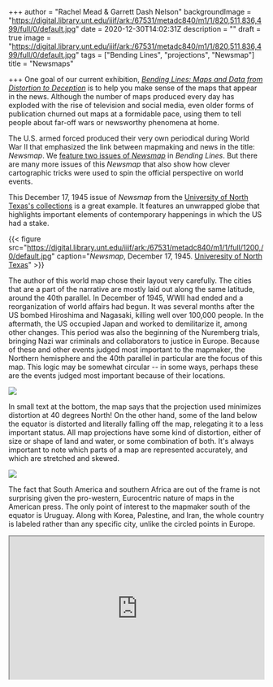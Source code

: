 +++
author = "Rachel Mead & Garrett Dash Nelson"
backgroundImage = "https://digital.library.unt.edu/iiif/ark:/67531/metadc840/m1/1/820,511,836,499/full/0/default.jpg"
date = 2020-12-30T14:02:31Z
description = ""
draft = true
image = "https://digital.library.unt.edu/iiif/ark:/67531/metadc840/m1/1/820,511,836,499/full/0/default.jpg"
tags = ["Bending Lines", "projections", "Newsmap"]
title = "Newsmaps"

+++
One goal of our current exhibition, [_Bending Lines: Maps and Data from Distortion to Deception_](https://www.leventhalmap.org/digital-exhibitions/bending-lines) is to help you make sense of the maps that appear in the news. Although the number of maps produced every day has exploded with the rise of television and social media, even older forms of publication churned out maps at a formidable pace, using them to tell people about far-off wars or newsworthy phenomena at home.

The U.S. armed forced produced their very own periodical during World War II that emphasized the link between mapmaking and news in the title: _Newsmap_. We [feature two issues of _Newsmap_](https://www.leventhalmap.org/digital-exhibitions/bending-lines/why-persuade/waging-war/) in _Bending Lines_. But there are many more issues of this _Newsmap_ that also show how clever cartographic tricks were used to spin the official perspective on world events.

This December 17, 1945 issue of _Newsmap_ from the [University of North Texas's collections](https://digital.library.unt.edu/explore/collections/NMAP/browse/?q=&t=fulltext&sort=added_d) is a great example. It features an unwrapped globe that highlights important elements of contemporary happenings in which the US had a stake.

{{< figure src="https://digital.library.unt.edu/iiif/ark:/67531/metadc840/m1/1/full/1200,/0/default.jpg" caption="_Newsmap_, December 17, 1945. [Univeresity of North Texas](https://digital.library.unt.edu/ark:/67531/metadc840/m1/1/)" >}}

The author of this world map chose their layout very carefully. The cities that are a part of the narrative are mostly laid out along the same latitude, around the 40th parallel. In December of 1945, WWII had ended and a reorganization of world affairs had begun. It was several months after the US bombed Hiroshima and Nagasaki, killing well over 100,000 people. In the aftermath, the US occupied Japan and worked to demilitarize it, among other changes. This period was also the beginning of the Nuremberg trials, bringing Nazi war criminals and collaborators to justice in Europe. Because of these and other events judged most important to the mapmaker, the Northern hemisphere and the 40th parallel in particular are the focus of this map. This logic may be somewhat circular -- in some ways, perhaps these are the events judged most important because of their locations.

![](https://digital.library.unt.edu/iiif/ark:/67531/metadc840/m1/1/37,1352,760,106/full/0/default.jpg)

In small text at the bottom, the map says that the projection used minimizes distortion at 40 degrees North! On the other hand, some of the land below the equator is distorted and literally falling off the map, relegating it to a less important status. All map projections have some kind of distortion, either of size or shape of land and water, or some combination of both. It's always important to note which parts of a map are represented accurately, and which are stretched and skewed.

![](https://digital.library.unt.edu/iiif/ark:/67531/metadc840/m1/1/820,511,836,499/full/0/default.jpg)

The fact that South America and southern Africa are out of the frame is not surprising given the pro-western, Eurocentric nature of maps in the American press. The only point of interest to the mapmaker south of the equator is Uruguay. Along with Korea, Palestine, and Iran, the whole country is labeled rather than any specific city, unlike the circled points in Europe.

<div style="overflow:hidden;padding-bottom:56.25%;position:relative;height:0;"><iframe style="left:0;top:0;height:100%;width:100%;position:absolute;" src="https://digital.library.unt.edu/media/assets/public/js/vendor/universal-viewer/uv.html#?manifest=/ark:/67531/metadc840/manifest/&c=0&m=0&s=0&cv=0&config=https://digital.library.unt.edu/media/assets/public/js/vendor/universal-viewer/aubrey-config.json&locales=&xywh=" allowfullscreen></iframe></div>
